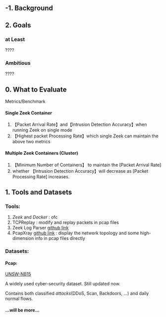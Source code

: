 ## -1. Background

## 2. Goals
### at Least
????
### Ambitious
????

## 0. What to Evaluate
Metrics/Benchmark

#### Single Zeek Container

1. 【Packet Arrival Rate】and【Intrusion Detection Accuracy】when running Zeek on single mode
2. 【Highest packet Processing Rate】which single Zeek can maintain the above two metrics

#### Multiple Zeek Containers (Cluster)
1. 【Minimum Number of Containers】 to maintain the [Packet Arrival Rate]
2. whether 【Intrusion Detection Accuracy】will decrease as [Packet Processing Rate] increases.

## 1. Tools and Datasets
### Tools:

1. *Zeek* and *Docker* : ofc
2. TCPReplay : modify and replay packets in pcap files
3. Zeek Log Parser [github link](https://github.com/dgunter/ParseZeekLogs)
4. PcapXray [github link](https://github.com/Srinivas11789/PcapXray) : display the network topology and some high-dimension info in pcap files directly


### Datasets:
#### Pcap:
[UNSW-NB15](https://cloudstor.aarnet.edu.au/plus/index.php/s/2DhnLGDdEECo4ys?path=%2FUNSW-NB15%20-%20pcap%20files)

A widely used cyber-security dataset. Still updated now. 

Contains both classified *attacks*(DDoS, Scan, Backdoors, ...) and daily normal flows.

#### ...will be more...

